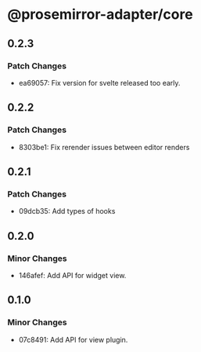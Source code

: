 # @prosemirror-adapter/core

## 0.2.3

### Patch Changes

-   ea69057: Fix version for svelte released too early.

## 0.2.2

### Patch Changes

-   8303be1: Fix rerender issues between editor renders

## 0.2.1

### Patch Changes

-   09dcb35: Add types of hooks

## 0.2.0

### Minor Changes

-   146afef: Add API for widget view.

## 0.1.0

### Minor Changes

-   07c8491: Add API for view plugin.
